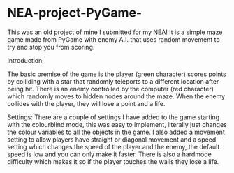 # NEA-project-PyGame-
This was an old project of mine I submitted for my NEA! It is a simple maze game made from PyGame with enemy A.I. that uses random movement to try and stop you from scoring.

Introduction:

The basic premise of the game is the player (green character) scores points by colliding with a star that randomly teleports to a different location after being hit. There is an enemy controlled by the computer (red character) which randomly moves to hidden nodes around the maze. When the enemy collides with the player, they will lose a point and a life.

Settings:
There are a couple of settings I have added to the game starting with the colourblind mode, this was easy to implement, literally just changes the colour variables to all the objects in the game. I also added a movement setting to allow players have straight or diagonal movement and a speed setting which changes the speed of the player and the enemy, the default speed is low and you can only make it faster. There is also a hardmode difficulty which makes it so if the player touches the walls they lose a life.
